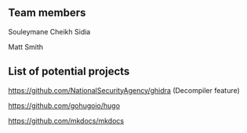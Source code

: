 ## Team members
Souleymane Cheikh Sidia

Matt Smith

## List of potential projects

https://github.com/NationalSecurityAgency/ghidra (Decompiler feature)

https://github.com/gohugoio/hugo

https://github.com/mkdocs/mkdocs

